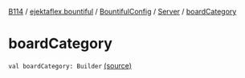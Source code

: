 [B114](../../../index.md) / [ejektaflex.bountiful](../../index.md) / [BountifulConfig](../index.md) / [Server](index.md) / [boardCategory](./board-category.md)

# boardCategory

`val boardCategory: Builder` [(source)](https://github.com/ejektaflex/Bountiful/tree/develop/src/main/kotlin/ejektaflex/bountiful/BountifulConfig.kt#L23)
